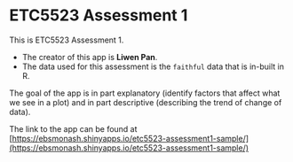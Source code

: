 
# ETC5523 Assessment 1

This is ETC5523 Assessment 1. 

* The creator of this app is **Liwen Pan**.
* The data used for this assessment is the `faithful` data that is in-built in R. 

The goal of the app is in part explanatory (identify factors that affect what we see in a plot) and in part descriptive (describing the trend of change of data).

The link to the app can be found at [https://ebsmonash.shinyapps.io/etc5523-assessment1-sample/](https://ebsmonash.shinyapps.io/etc5523-assessment1-sample/)
